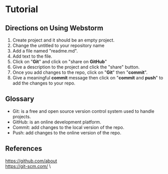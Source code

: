 # Tutorial
## Directions on Using Webstorm
1. Create project and it should be an empty project. 
2. Change the untitled to your repository name
3. Add a file named "readme.md".
4. Add text to the file.
5. Click on "**Git**" and click on "share on **GitHub**"
6. Give a description to the project and click the "share" button. 
7. Once you add changes to the repo, click on "**Git**" then "**commit**".
8. Give a meaningful **commit** message then click on "**commit** and **push**" to add the changes to your repo.
## Glossary
* Git: is a free and open source version control system used to handle projects.
* GitHub: is an online development platform.
* Commit: add changes to the local version of the repo. 
* Push: add changes to the online version of the repo.
## References
https://github.com/about \
https://git-scm.com/ \
